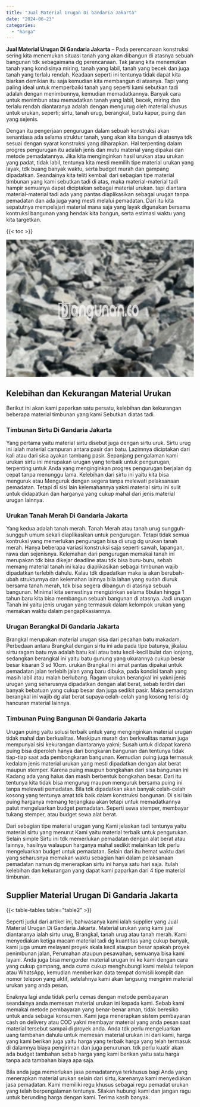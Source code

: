 ```yaml
---
title: "Jual Material Urugan Di Gandaria Jakarta"
date: "2024-06-23"
categories: 
  - "harga"
---
```


**Jual Material Urugan Di Gandaria Jakarta** – Pada perencanaan konstruksi sering kita menemukan situasi tanah yang akan dibangun di atasnya sebuah bangunan tdk sebagaimana dg perencanaan. Tak jarang kita menemukan tanah yang kondisinya miring, tanah yang labil, tanah yang becek dan juga tanah yang terlalu rendah. Keadaan seperti ini tentunya tidak dapat kita biarkan demikian itu saja kemudian kita membangun di atasnya. Tapi yang paling ideal untuk memperbaiki tanah yang seperti kami sebutkan tadi adalah dengan menimbunnya, kemudian memadatkannya. Banyak cara untuk menimbun atau memadatkan tanah yang labil, becek, miring dan terlalu rendah diantaranya adalah dengan mengurug oleh material khusus untuk urukan, seperti; sirtu, tanah urug, berangkal, batu kapur, puing dan yang sejenis.

Dengan itu pengerjaan pengurugan dalam sebuah konstruksi akan senantiasa ada selama struktur tanah, yang akan kita bangun di atasnya tdk sesuai dengan syarat konstruksi yang diharapkan. Hal terpenting dalam progres pengurugan itu adalah jenis dan mutu material yang dipakai dan metode pemadatannya. Jika kita menginginkan hasil urukan atau urukan yang padat, tidak labil, tentunya kita mesti memilih tipe material urukan yang layak, tdk buang banyak waktu, serta budget murah dan gampang dipadatkan. Seandainya kita teliti kembali dari sebagian tipe material timbunan yang kami sebutkan tadi di atas, maka material-material tadi hampir semuanya dapat diciptakan sebagai material urukan. tapi diantara material-material tadi ada yang pantas diaplikasikan sebagai urugan tanpa pemadatan dan ada juga yang mesti melalui pemadatan. Dari itu kita sepatutnya mempelajari material mana saja yang layak digunakan bersama kontruksi bangunan yang hendak kita bangun, serta estimasi waktu yang kita targetkan.

{{< toc >}}

![Jual Material Urugan Di Gandaria Jakarta](/images/jual-urugan-18.png)

## Kelebihan dan Kekurangan Material Urukan

Berikut ini akan kami paparkan satu persatu, kelebihan dan kekurangan beberapa material timbunan yang kami Sebutkan diatas tadi.

### Timbunan Sirtu Di Gandaria Jakarta

Yang pertama yaitu material sirtu disebut juga dengan sirtu uruk. Sirtu urug ini ialah material campuran antara pasir dan batu. Lazimnya diciptakan dari kali atau dari sisa ayakan tambang pasir. Sepanjang pengalaman kami urukan sirtu ini merupakan urugan yang terbaik untuk pengurugan, terpenting untuk Anda yang menginginkan progres pengurugan berjalan dg cepat tanpa menunggu lama. Kelebihan dari sirtu ini yaitu kita bisa menguruk atau Menguruk dengan segera tanpa melewati pelaksanaan pemadatan. Tetapi di sisi lain kelemahannya yakni material sirtu ini sulit untuk didapatkan dan harganya yang cukup mahal dari jenis material urugan lainnya.

### Urukan Tanah Merah Di Gandaria Jakarta

Yang kedua adalah tanah merah. Tanah Merah atau tanah urug sungguh-sungguh umum sekali diaplikasikan untuk pengurugan. Tetapi tidak semua kontruksi yang memerlukan pengurugan bisa di urug dg urukan tanah merah. Hanya beberapa variasi konstruksi saja seperti sawah, lapangan, rawa dan sejenisnya. Kelemahan dari pengurugan memakai tanah ini merupakan tdk bisa dikejar deadline atau tdk bisa buru-buru, sebab memang material tanah ini kalau diaplikasikan sebagai timbunan wajib dipadatkan terlebih dahulu. Kalau tdk dipadatkan maka ia akan berubah-ubah strukturnya dan kelemahan lainnya bila lahan yang sudah diuruk bersama tanah merah, tdk bisa segera dibangun di atasnya sebuah bangunan. Minimal kita semestinya mengizinkan selama 6bulan hingga 1 tahun baru kita bisa membangun sebuah bangunan di atasnya. Jadi urugan Tanah ini yaitu jenis urugan yang termasuk dalam kelompok urukan yang memakan waktu dalam pengaplikasiannya.

### Urugan Berangkal Di Gandaria Jakarta

Brangkal merupakan material urugan sisa dari pecahan batu makadam. Perbedaan antara Brangkal dengan sirtu ini ada pada tipe batunya, jikalau sirtu ragam batu nya adalah batu kali atau batu kecil-kecil bulat dan lonjong, sedangkan berangkal ini yaitu batu gunung yang ukurannya cukup besar besar kisaran 3 sd 10cm. urukan Brangkal ini amat pantas dipakai untuk pemadatan jalan terlebih jalan yang baru dibuka, pada kondisi tanah yang masih labil atau malah berlubang. Ragam urukan berangkal ini yakni jenis urugan yang seharusnya dipadatkan dengan alat berat, sebab terdiri dari banyak bebatuan yang cukup besar dan juga sedikit pasir. Maka pemadatan berangkal ini wajib dg alat berat supaya celah-celah yang kosong terisi dg hancuran material lainnya.

### Timbunan Puing Bangunan Di Gandaria Jakarta

Urugan puing yaitu solusi terbaik untuk yang menginginkan material urugan tidak mahal dan berkualitas. Meskipun murah dan berkwalitas namun juga mempunyai sisi kekurangan diantaranya yakni; Susah untuk didapat karena puing bisa diperoleh hanya dari bongkaran bangunan dan tentunya tidak tiap-tiap saat ada pembongkaran bangunan. Kemudian puing juga termasuk kedalam jenis material urukan yang mesti dipadatkan dengan alat berat maupun stemper. Karena puing maupun bongkahan dari sisa bangunan ini Kadang ada yang halus dan masih berbentuk bongkahan besar. Dari itu tentunya kita tidak bisa mengurug maupun menguruk bersama puing ini tanpa melewati pemadatan. Bila tdk dipadatkan akan banyak celah-celah kosong yang tentunya amat tdk baik dalam konstruksi bangunan. Di sisi lain puing harganya memang terjangkau akan tetapi untuk memadatkannya patut mengeluarkan budget pemadatan. Seperti sewa stemper, membayar tukang stemper, atau budget sewa alat berat.

Dari sebagian tipe material urugan yang Kami jelaskan tadi tentunya yaitu material sirtu yang menurut Kami yaitu material terbaik untuk pengurukan. Selain simple Sirtu ini tdk memerlukan pemadatan dengan alat berat atau lainnya, hasilnya walaupun harganya mahal sedikit melainkan tdk perlu mengeluarkan budget untuk pemadatan. Selain dari itu hemat waktu dari yang seharusnya memakan waktu sebagian hari dalam pelaksanaan pemadatan namun dg menerapkan sirtu ini hanya satu hari saja. Itulah kelebihan dan kekurangan yang dapat kami paparkan dari 4 tipe material timbunan.

## Supplier Material Urugan Di Gandaria Jakarta

{{< table-tables table="table2" >}}

Seperti judul dari artikel ini, bahwasanya kami ialah supplier yang Jual Material Urugan Di Gandaria Jakarta. Material urukan yang kami jual diantaranya ialah sirtu urug, Brangkal, tanah urug atau tanah merah. Kami menyediakan ketiga macam material tadi dg kuantitas yang cukup banyak, kami juga umum melayani proyek skala kecil ataupun besar apakah proyek penimbunan jalan, Perumahan ataupun pesawahan, semuanya bisa kami layani. Anda juga bisa mengorder material urugan ini ke kami dengan cara yang cukup gampang, anda cuma cukup menghubungi kami melalui telepon atau WhatsApp, kemudian memberikan data tempat domisili komplit dan nomor telepon yang aktif, setelahnya kami akan langsung mengirim material urukan yang anda pesan.

Enaknya lagi anda tidak perlu cemas dengan metode pembayaran seandainya anda memesan material urukan ini kepada kami. Sebab kami memakai metode pembayaran yang benar-benar aman, tidak beresiko untuk anda sebagai konsumen. Kami juga menerapkan sistem pembayaran cash on delivery atau COD yakni membayar material yang anda pesan saat material tersebut sampai di proyek anda. Anda tdk perlu mengeluarkan uang tambahan dahulu untuk memesan material urukan ini dari kami, harga yang kami berikan juga yaitu harga yang terbaik harga yang telah termasuk di dalamnya biaya pengiriman dan juga penurunan. tdk perlu kuatir akan ada budget tambahan sebab harga yang kami berikan yaitu satu harga tanpa ada tambahan biaya apa saja.

Bila anda juga memerlukan jasa pemadatannya terkhusus bagi Anda yang menerapkan material urukan selain dari sirtu, karenanya kami menyediakan jasa pemadatan. Kami memiliki regu khusus sebagai regu pemadat urukan yang telah berpengalaman tentunya. Silakan hubungi kami dan jangan ragu untuk berunding harga dengan kami. Terima kasih banyak.
